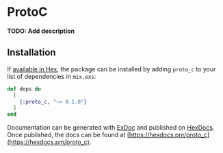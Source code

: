 # ProtoC

**TODO: Add description**

## Installation

If [available in Hex](https://hex.pm/docs/publish), the package can be installed
by adding `proto_c` to your list of dependencies in `mix.exs`:

```elixir
def deps do
  [
    {:proto_c, "~> 0.1.0"}
  ]
end
```

Documentation can be generated with [ExDoc](https://github.com/elixir-lang/ex_doc)
and published on [HexDocs](https://hexdocs.pm). Once published, the docs can
be found at [https://hexdocs.pm/proto_c](https://hexdocs.pm/proto_c).

